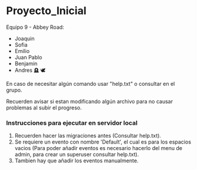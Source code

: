 # Proyecto_Inicial

Equipo 9 - Abbey Road:
- Joaquin
- Sofia
- Emilio
- Juan Pablo
- Benjamin
- Andres 🪦 🕊️

En caso de necesitar algún comando usar "help.txt" o consultar en el grupo.

Recuerden avisar si estan modificando algún archivo para no causar problemas al subir el progreso.

### Instrucciones para ejecutar en servidor local

1. Recuerden hacer las migraciones antes (Consultar help.txt).
2. Se requiere un evento con nombre 'Default', el cual es para los espacios vacios
   (Para poder añadir eventos es necesario hacerlo del menu de admin, para crear un superuser consultar help.txt).
3. Tambien hay que añadir los eventos manualmente.